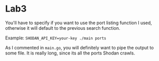 # Lab3

You'll have to specify if you want to use the port listing function I used, otherwise it will default to the previous search function.

Example: 
`SHODAN_API_KEY=your-key ./main ports`

As I commented in `main.go`, you will definitely want to pipe the output to some file. It is really long, since its all the ports Shodan crawls.